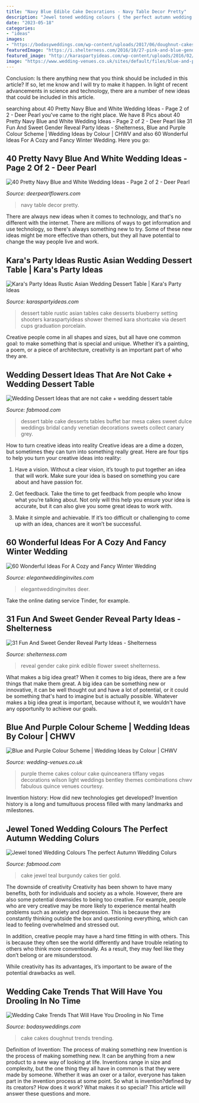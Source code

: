 ```yaml
---
title: "Navy Blue Edible Cake Decorations - Navy Table Decor Pretty"
description: "Jewel toned wedding colours { the perfect autumn wedding colurs }"
date: "2023-05-18"
categories:
- "ideas"
images:
- "https://bodasyweddings.com/wp-content/uploads/2017/06/doughnut-cakes-trending.jpg"
featuredImage: "https://i.shelterness.com/2016/10/27-pink-and-blue-gender-reveal-cake-with-an-edible-flower.jpg"
featured_image: "http://karaspartyideas.com/wp-content/uploads/2016/02/Rustic-Asian-Wedding-Dessert-Table-via-Karas-Party-Ideas-KarasPartyIdeas.com8_.jpg"
image: "https://www.wedding-venues.co.uk/sites/default/files/blue-and-purple-wedding-theme-Bentley-and-Wilson-Photography.jpg"
---
```



Conclusion: Is there anything new that you think should be included in this article? If so, let me know and I will try to make it happen.
In light of recent advancements in science and technology, there are a number of new ideas that could be included in this article.

	

		
searching about 40 Pretty Navy Blue and White Wedding Ideas - Page 2 of 2 - Deer Pearl you've came to the right place. We have 8 Pics about 40 Pretty Navy Blue and White Wedding Ideas - Page 2 of 2 - Deer Pearl like 31 Fun And Sweet Gender Reveal Party Ideas - Shelterness, Blue and Purple Colour Scheme | Wedding Ideas by Colour | CHWV and also 60 Wonderful Ideas For A Cozy and Fancy Winter Wedding. Here you go:
		
    
## 40 Pretty Navy Blue And White Wedding Ideas - Page 2 Of 2 - Deer Pearl

<img loading=lazy src="https://www.deerpearlflowers.com/wp-content/uploads/2015/08/navy-and-white-wedding-table-decor-ideas.jpg" onerror="this.onerror=null;this.src='https://tse1.mm.bing.net/th?id=OIP.hHMIFkEq3FALUWyoMieCwQHaLH&amp;pid=15.1';" alt="40 Pretty Navy Blue and White Wedding Ideas - Page 2 of 2 - Deer Pearl">

_Source: deerpearlflowers.com_

>navy table decor pretty. 

	

There are always new ideas when it comes to technology, and that's no different with the internet. There are millions of ways to get information and use technology, so there's always something new to try. Some of these new ideas might be more effective than others, but they all have potential to change the way people live and work.

    
## Kara&#039;s Party Ideas Rustic Asian Wedding Dessert Table | Kara&#039;s Party Ideas

<img loading=lazy src="http://karaspartyideas.com/wp-content/uploads/2016/02/Rustic-Asian-Wedding-Dessert-Table-via-Karas-Party-Ideas-KarasPartyIdeas.com8_.jpg" onerror="this.onerror=null;this.src='https://tse3.mm.bing.net/th?id=OIP.3MO6p0JVCRaOR-Hb3h5XFAHaLH&amp;pid=15.1';" alt="Kara&#039;s Party Ideas Rustic Asian Wedding Dessert Table | Kara&#039;s Party Ideas">

_Source: karaspartyideas.com_

>dessert table rustic asian tables cake desserts blueberry setting shooters karaspartyideas shower themed kara shortcake via desert cups graduation porcelain. 

	

Creative people come in all shapes and sizes, but all have one common goal: to make something that is special and unique. Whether it’s a painting, a poem, or a piece of architecture, creativity is an important part of who they are.

    
## Wedding Dessert Ideas That Are Not Cake + Wedding Dessert Table

<img loading=lazy src="http://www.fabmood.com/wp-content/uploads/2014/04/Wedding-Desserts28.jpg" onerror="this.onerror=null;this.src='https://tse4.mm.bing.net/th?id=OIP.Iov5gPRoechKgHmllr1jsgHaKH&amp;pid=15.1';" alt="Wedding Dessert Ideas that are not cake + wedding dessert table">

_Source: fabmood.com_

>dessert table cake desserts tables buffet bar mesa cakes sweet dulce weddings bridal candy venetian decorations sweets collect canary grey. 

	

How to turn creative ideas into reality
Creative ideas are a dime a dozen, but sometimes they can turn into something really great. Here are four tips to help you turn your creative ideas into reality:
1. Have a vision. Without a clear vision, it’s tough to put together an idea that will work. Make sure your idea is based on something you care about and have passion for.

2. Get feedback. Take the time to get feedback from people who know what you’re talking about. Not only will this help you ensure your idea is accurate, but it can also give you some great ideas to work with.

3. Make it simple and achievable. If it’s too difficult or challenging to come up with an idea, chances are it won’t be successful.

    
## 60 Wonderful Ideas For A Cozy And Fancy Winter Wedding

<img loading=lazy src="https://www.elegantweddinginvites.com/wedding-blog/wp-content/uploads/2015/10/navy-blue-christmas-mini-wedding-cake.jpg" onerror="this.onerror=null;this.src='https://tse2.mm.bing.net/th?id=OIP.MsNzM-LTtRXaZMxlf6QPrwHaLJ&amp;pid=15.1';" alt="60 Wonderful Ideas For A Cozy and Fancy Winter Wedding">

_Source: elegantweddinginvites.com_

>elegantweddinginvites deer. 

	

Take the online dating service Tinder, for example.

    
## 31 Fun And Sweet Gender Reveal Party Ideas - Shelterness

<img loading=lazy src="https://i.shelterness.com/2016/10/27-pink-and-blue-gender-reveal-cake-with-an-edible-flower.jpg" onerror="this.onerror=null;this.src='https://tse2.mm.bing.net/th?id=OIP.Xy2eOP1lUAyJug2J_x9yYAHaLH&amp;pid=15.1';" alt="31 Fun And Sweet Gender Reveal Party Ideas - Shelterness">

_Source: shelterness.com_

>reveal gender cake pink edible flower sweet shelterness. 

	

What makes a big idea great?
When it comes to big ideas, there are a few things that make them great. A big idea can be something new or innovative, it can be well thought out and have a lot of potential, or it could be something that's hard to imagine but is actually possible. Whatever makes a big idea great is important, because without it, we wouldn't have any opportunity to achieve our goals.

    
## Blue And Purple Colour Scheme | Wedding Ideas By Colour | CHWV

<img loading=lazy src="https://www.wedding-venues.co.uk/sites/default/files/blue-and-purple-wedding-theme-Bentley-and-Wilson-Photography.jpg" onerror="this.onerror=null;this.src='https://tse2.mm.bing.net/th?id=OIP.IEYi2vRq5EvgLhFBziUa-QHaLH&amp;pid=15.1';" alt="Blue and Purple Colour Scheme | Wedding Ideas by Colour | CHWV">

_Source: wedding-venues.co.uk_

>purple theme cakes colour cake quinceanera tiffany vegas decorations wilson light weddings bentley themes combinations chwv fabulous quince venues courtesy. 

	

Invention history: How did new technologies get developed?
Invention history is a long and tumultuous process filled with many landmarks and milestones.

    
## Jewel Toned Wedding Colours  The Perfect Autumn Wedding Colurs 

<img loading=lazy src="https://i.pinimg.com/originals/1c/98/3b/1c983b8a2f0907886480a2a1dfcfee18.jpg" onerror="this.onerror=null;this.src='https://tse4.mm.bing.net/th?id=OIP.felyyUYDnRB0xoL18yJQkwHaMq&amp;pid=15.1';" alt="Jewel toned Wedding Colours  The perfect Autumn Wedding Colurs ">

_Source: fabmood.com_

>cake jewel teal burgundy cakes tier gold. 

	

The downside of creativity
Creativity has been shown to have many benefits, both for individuals and society as a whole. However, there are also some potential downsides to being too creative.
For example, people who are very creative may be more likely to experience mental health problems such as anxiety and depression. This is because they are constantly thinking outside the box and questioning everything, which can lead to feeling overwhelmed and stressed out.

In addition, creative people may have a hard time fitting in with others. This is because they often see the world differently and have trouble relating to others who think more conventionally. As a result, they may feel like they don’t belong or are misunderstood.

While creativity has its advantages, it’s important to be aware of the potential drawbacks as well.

    
## Wedding Cake Trends That Will Have You Drooling In No Time

<img loading=lazy src="https://bodasyweddings.com/wp-content/uploads/2017/06/doughnut-cakes-trending.jpg" onerror="this.onerror=null;this.src='https://tse4.mm.bing.net/th?id=OIP.B32wHyE3REfgdw5oZhwU7gHaLH&amp;pid=15.1';" alt="Wedding Cake Trends That Will Have You Drooling in No Time">

_Source: bodasyweddings.com_

>cake cakes doughnut trends trending. 

	

Definition of Invention: The process of making something new
Invention is the process of making something new. It can be anything from a new product to a new way of looking at life. Inventions range in size and complexity, but the one thing they all have in common is that they were made by someone. Whether it was an oxer or a tailor, everyone has taken part in the invention process at some point. So what is invention?defined by its creators? How does it work? What makes it so special? This article will answer these questions and more.

